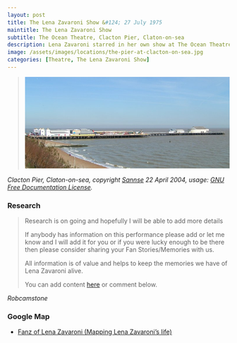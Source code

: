 ```yaml
---
layout: post
title: The Lena Zavaroni Show &#124; 27 July 1975
maintitle: The Lena Zavaroni Show
subtitle: The Ocean Theatre, Clacton Pier, Claton-on-sea
description: Lena Zavaroni starred in her own show at The Ocean Theatre, Clacton Pier, Claton-on-sea.
image: /assets/images/locations/the-pier-at-clacton-on-sea.jpg
categories: [Theatre, The Lena Zavaroni Show]
---
```


> [![Clacton Pier, Claton-on-sea](/assets/images/locations/the-pier-at-clacton-on-sea.jpg)](https://commons.wikimedia.org/wiki/File:Clacton_pier_700.jpg)

<cite>Clacton Pier, Claton-on-sea, copyright [Sannse](https://commons.wikimedia.org/wiki/User:Sannse) 22 April 2004, usage: [GNU Free Documentation License](https://en.wikipedia.org/wiki/en:GNU_Free_Documentation_License).</cite>

### Research
> Research is on going and hopefully I will be able to add more details
>
> If anybody has information on this performance please add or let me know and I will add it for you or if you were lucky enough to be there then please consider sharing your Fan Stories/Memories with us.
>
> All information is of value and helps to keep the memories we have of Lena Zavaroni alive.
>
> You can add content [here](https://github.com/FanzOfLenaZavaroni/fanzoflenazavaroni.github.io) or comment below.

<cite>Robcamstone</cite>

### Google Map
* [Fanz of Lena Zavaroni (Mapping Lena Zavaroni’s life)](https://www.google.com/maps/d/u/0/viewer?mid=1D1D0ERV_FQMNb9XZzJ-J3yUlK8aI4vhI&hl=en&ll=51.78647660000001%2C1.1550101999999924&z=19)

